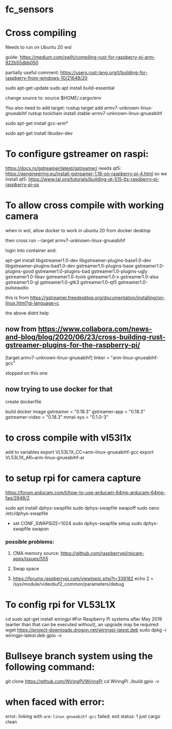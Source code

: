 # fc_sensors

# Cross compiling
Needs to run on Ubuntu 20 wsl

guide:
https://medium.com/swlh/compiling-rust-for-raspberry-pi-arm-922b55dbb050

partially useful comment:
https://users.rust-lang.org/t/building-for-raspberry-from-windows-10/21648/20

sudo apt-get update
sudo apt install build-essential


change source to:
source $HOME/.cargo/env

You also need to add target:
rustup target add armv7-unknown-linux-gnueabihf
rustup toolchain install stable-armv7-unknown-linux-gnueabihf


sudo apt-get install gcc-arm*
 

sudo apt-get install libudev-dev

# To configure gstreamer on raspi:
https://docs.rs/gstreamer/latest/gstreamer/
needs qt5:
https://qengineering.eu/install-gstreamer-1.18-on-raspberry-pi-4.html
so we install qt5:
https://www.tal.org/tutorials/building-qt-515-lts-raspberry-pi-raspberry-pi-os

# To allow cross compile with working camera

when in wsl, allow docker to work in ubuntu 20 from docker desktop

then 
cross run --target armv7-unknown-linux-gnueabihf

login into container and:

apt-get install libgstreamer1.0-dev libgstreamer-plugins-base1.0-dev libgstreamer-plugins-bad1.0-dev gstreamer1.0-plugins-base gstreamer1.0-plugins-good gstreamer1.0-plugins-bad gstreamer1.0-plugins-ugly gstreamer1.0-libav gstreamer1.0-tools gstreamer1.0-x gstreamer1.0-alsa gstreamer1.0-gl gstreamer1.0-gtk3 gstreamer1.0-qt5 gstreamer1.0-pulseaudio

this is from 
https://gstreamer.freedesktop.org/documentation/installing/on-linux.html?gi-language=c


the above didnt help
## now from https://www.collabora.com/news-and-blog/blog/2020/06/23/cross-building-rust-gstreamer-plugins-for-the-raspberry-pi/

[target.armv7-unknown-linux-gnueabihf]
linker = "arm-linux-gnueabihf-gcc"

stopped on this one

## now trying to use docker for that
create dockerfile

build docker image
gstreamer = "0.18.3"
gstreamer-app = "0.18.3"
gstreamer-video = "0.18.3"
mmal-sys = "0.1.0-3"

# to cross compile with vl53l1x

add to variables
export VL53L1X_CC=arm-linux-gnueabihf-gcc
export VL53L1X_AR=arm-linux-gnueabihf-ar


# to setup rpi for camera capture
https://forum.arducam.com/t/how-to-use-arducam-64mp-arducam-64mp-faq/2848/2

sudo apt install dphys-swapfile
sudo dphys-swapfile swapoff
sudo nano /etc/dphys-swapfile
 - set CONF_SWAPSIZE=1024
sudo dphys-swapfile setup
sudo dphys-swapfile swapon


### possible problems:
1. CMA memory
source: https://github.com/raspberrypi/rpicam-apps/issues/555

2. Swap space
3. https://forums.raspberrypi.com/viewtopic.php?t=339182
echo 2 > /sys/module/videobuf2_common/parameters/debug

# To config rpi for VL53L1X

cd
sudo apt-get install wiringpi
#For Raspberry Pi systems after May 2019 (earlier than that can be executed without), an upgrade may be required:
wget https://project-downloads.drogon.net/wiringpi-latest.deb
sudo dpkg -i wiringpi-latest.deb
gpio -v

# Bullseye branch system using the following command:
git clone https://github.com/WiringPi/WiringPi
cd WiringPi
./build
gpio -v

# when faced with error:
error: linking with `arm-linux-gnueabihf-gcc` failed: exit status: 1
just cargo clean

